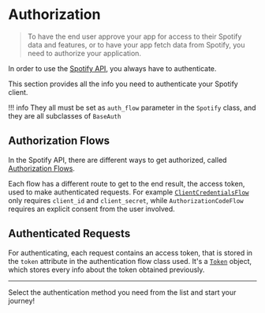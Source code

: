 # Authorization
> To have the end user approve your app for access to their Spotify data and features, or to have your app fetch data from Spotify, you need to authorize your application.

In order to use the [Spotify API](https://developer.spotify.com), you always have to authenticate.

This section provides all the info you need to authenticate your Spotify client.

!!! info
    They all must be set as `auth_flow` parameter in the `Spotify` class, and they are all subclasses of `BaseAuth`

## Authorization Flows
In the Spotify API, there are different ways to get authorized, called [Authorization Flows](https://developer.spotify.com/documentation/general/guides/authorization-guide/#authorization-flows).

Each flow has a different route to get to the end result, the access token, used to make authenticated requests.
For example [`ClientCredentialsFlow`](authorization-flows/client-credentials-flow.md) only requires `client_id` and `client_secret`, while `AuthorizationCodeFlow` requires an explicit consent from the user involved.

## Authenticated Requests
For authenticating, each request contains an access token, that is stored in the `token` attribute in the authentication flow class used. It's a [`Token`](token.md) object, which stores every info about the token obtained previously.

***

Select the authentication method you need from the list and start your journey!